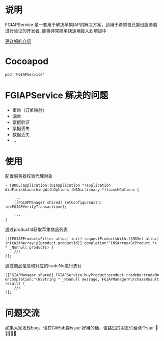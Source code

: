 # 说明

FGIAPService 是一套用于解决苹果IAP的解决方案，适用于希望自己架设服务器进行验证的开发者, 能够非常简单快速地接入到项目中

[更详细的介绍](https://note.youdao.com/ynoteshare1/index.html?id=47a9aacd3372867c15b8a3d4ff37d75d&type=note)

# Cocoapod
```
pod 'FGIAPService'
```

# FGIAPService 解决的问题
* 窜单（订单映射）
* 漏单
* 票据验证
* 票据丢失
* 数据丢失
* ...

# 使用

配置服务器校验代理对象
```
- (BOOL)application:(UIApplication *)application didFinishLaunchingWithOptions:(NSDictionary *)launchOptions {

    ···
    [[FGIAPManager shared] setConfigureWith: id<FGIAPVerifyTransaction>];

    ···
}

```

通过productId获取苹果商品列表
```
[[[FGIAPProductsFilter alloc] init] requestProductsWith:[[NSSet alloc] initWithArray:@[product.productId]] completion:^(NSArray<SKProduct *> * _Nonnull products) {
    ///
}];
```


通过商品信息和对应的tradeNo进行支付
```
[[FGIAPManager shared].FGIAPService buyProduct:product tradeNo:tradeNo onCompletion:^(NSString * _Nonnull message, FGIAPManagerPurchaseRusult result) {
    ///        
}];
```


# 问题交流
如果大家发现bug，请在GitHub提issue
好用的话，请路过的朋友们给点个star 🙏🙏🙏🙏🙏
